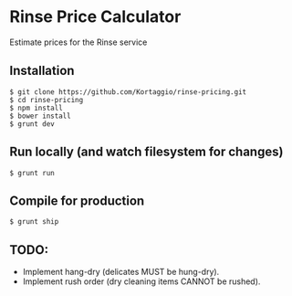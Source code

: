 # Rinse Price Calculator

Estimate prices for the Rinse service

## Installation

	$ git clone https://github.com/Kortaggio/rinse-pricing.git
	$ cd rinse-pricing
	$ npm install
	$ bower install
	$ grunt dev

## Run locally (and watch filesystem for changes)

	$ grunt run

## Compile for production

	$ grunt ship

## TODO:

- Implement hang-dry (delicates MUST be hung-dry).
- Implement rush order (dry cleaning items CANNOT be rushed).
